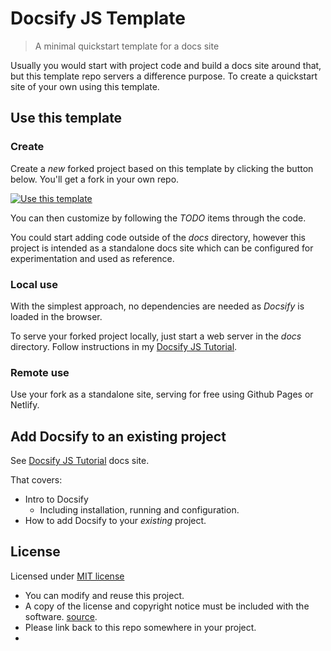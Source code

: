 # Docsify JS Template
> A minimal quickstart template for a docs site

Usually you would start with project code and build a docs site around that, but this template repo servers a difference purpose. To create a quickstart site of your own using this template.


## Use this template

### Create

Create a _new_ forked project based on this template  by clicking the button below. You'll get a fork in your own repo.

[![Use this template](https://img.shields.io/badge/Use_this_template-green.svg)](https://github.com/MichaelCurrin/docsify-js-template/generate)

You can then customize by following the _TODO_ items through the code.

You could start adding code outside of the _docs_ directory, however this project is intended as a standalone docs site which can be configured for experimentation and used as reference.


### Local use

With the simplest approach, no dependencies are needed as _Docsify_ is loaded in the browser.

To serve your forked project locally, just start a web server in the _docs_ directory. Follow instructions in my [Docsify JS Tutorial](https://michaelcurrin.github.io/docsify-js-tutorial/#/?id=serve-a-docsify-site-locally).

### Remote use

Use your fork as a standalone site, serving for free using Github Pages or Netlify.


## Add Docsify to an existing project

See [Docsify JS Tutorial](https://michaelcurrin.github.io/docsify-js-tutorial/#/) docs site.

That covers:

- Intro to Docsify
    - Including installation, running and configuration.
- How to add Docsify to your _existing_ project.


## License

Licensed under [MIT license](https://github.com/MichaelCurrin/docsify-js-tutorial/blob/master/LICENSE)

- You can modify and reuse this project.
- A copy of the license and copyright notice must be included with the software. [source](https://choosealicense.com/licenses/#mit).
- Please link back to this repo somewhere in your project.
-
